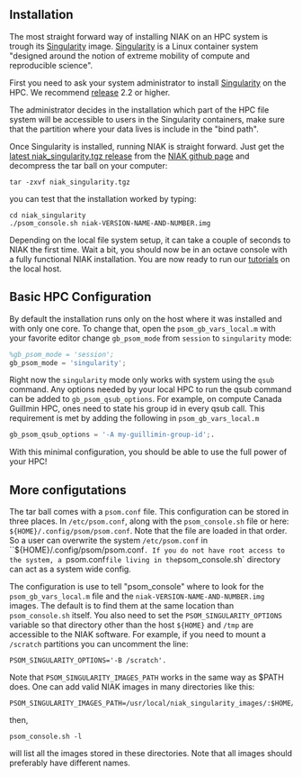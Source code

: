 ## Installation
The most straight forward way of installing NIAK on an HPC system is trough its [Singularity]( http://singularity.lbl.gov/) image. [Singularity]( http://singularity.lbl.gov/) is a Linux container system "designed around the notion of extreme mobility of compute and reproducible science".

First you need to ask your system administrator to install [Singularity](http://singularity.lbl.gov/) on the HPC. We recommend [release](http://singularity.lbl.gov/all-release) 2.2 or higher.

The administrator decides in the installation which part of the HPC file system will be accessible to users in the Singularity containers, make sure that the partition where your data lives is include in the "bind path".

Once Singularity is installed, running NIAK is straight forward. Just get the [latest niak_singularity.tgz release](https://github.com/SIMEXP/niak/releases/latest) from the [NIAK github page](https://github.com/SIMEXP/niak/release) and decompress the tar ball on your computer:

```
tar -zxvf niak_singularity.tgz
```
you can test that the installation worked by typing:

```
cd niak_singularity
./psom_console.sh niak-VERSION-NAME-AND-NUMBER.img
```
Depending on the local file system setup, it can take a couple of seconds to NIAK the first time. Wait a bit, you should now be in an octave console with a fully functional NIAK installation.
You are now ready to run our [tutorials](http://niak.simexp-lab.org/niak_tutorials.html) on the local host.

## Basic HPC Configuration
By default the installation runs only on the host where it was installed and with only one core. To change that, open the `psom_gb_vars_local.m` with your favorite editor change `gb_psom_mode` from `session` to `singularity` mode:
```octave
%gb_psom_mode = 'session';
gb_psom_mode = 'singularity';
```
Right now the `singularity` mode only works with system using the `qsub` command. Any options needed by your local HPC to run the qsub command can be added to `gb_psom_qsub_options`. For example, on compute Canada Guillmin HPC, ones need to state his group id in every qsub call. This requirement is met by adding the following in `psom_gb_vars_local.m`
```octave
gb_psom_qsub_options = '-A my-guillimin-group-id';.
```

With this minimal configuration, you should be able to use the full power of your HPC!

## More configutations
The tar ball comes with a `psom.conf` file. This configuration can be stored in three places. In `/etc/psom.conf`, along with the `psom_console.sh` file or here: `${HOME}/.config/psom/psom.conf`. Note that the file are loaded in that order. So a user can overwrite the system `/etc/psom.conf` in ``${HOME}/.config/psom/psom.conf`. If you do not have root access to the system, a `psom.conf` file living in the `psom_console.sh` directory can act as a system wide config.

The configuration is use to tell "psom_console" where to look for the `psom_gb_vars_local.m` file and the `niak-VERSION-NAME-AND-NUMBER.img` images. The default is to find them at the same location than `psom_console.sh` itself. You also need to set the `PSOM_SINGULARITY_OPTIONS` variable so that directory other than the host `${HOME}` and `/tmp` are accessible to the NIAK software. For example, if you need to mount a `/scratch` partitions you can uncomment the line:
```
PSOM_SINGULARITY_OPTIONS='-B /scratch'.
```  

Note that `PSOM_SINGULARITY_IMAGES_PATH` works in the same way as $PATH does. One can add valid NIAK images in many directories like this:
```
PSOM_SINGULARITY_IMAGES_PATH=/usr/local/niak_singularity_images/:$HOME/my_niak_images
```
 then,
```
psom_console.sh -l
```
will list all the images stored in these directories. Note that all images should preferably have different names.
